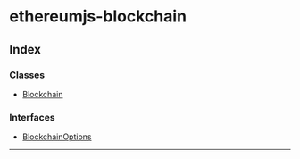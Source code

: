 
#  ethereumjs-blockchain

## Index

### Classes

* [Blockchain](classes/blockchain.md)

### Interfaces

* [BlockchainOptions](interfaces/blockchainoptions.md)

---

